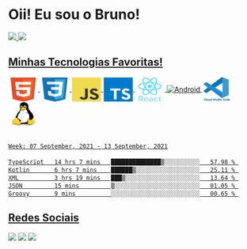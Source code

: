 # Oii! Eu sou  o Bruno!
 <div>
  <a href="https://github.com/brunog-github">
  <img height="150em" src="https://github-readme-stats.vercel.app/api?username=brunog-github&show_icons=true&theme=dark&include_all_commits=true&count_private=true"/>
  <img height="150em" src="https://github-readme-stats.vercel.app/api/top-langs/?username=brunog-github&layout=compact&langs_count=7&theme=dark"/>
</div>

## Minhas Tecnologias Favoritas!
<div style="display: inline_block">
  <img align="center" alt="HTML" height="50" width="60" src="https://raw.githubusercontent.com/devicons/devicon/master/icons/html5/html5-original.svg">
  <img align="center" alt="CSS3" height="50" width="60" src="https://raw.githubusercontent.com/devicons/devicon/master/icons/css3/css3-original.svg">
  <img align="center" alt="JavaScript" height="50" width="60" src="https://raw.githubusercontent.com/devicons/devicon/00f02ef57fb7601fd1ddcc2fe6fe670fef3ae3e4/icons/javascript/javascript-original.svg">
  <img align="center" alt="TypeScript" height="50" width="60" src="https://raw.githubusercontent.com/devicons/devicon/00f02ef57fb7601fd1ddcc2fe6fe670fef3ae3e4/icons/typescript/typescript-plain.svg">
 <img align="center" alt="React" height="50" width="60" src="https://raw.githubusercontent.com/devicons/devicon/00f02ef57fb7601fd1ddcc2fe6fe670fef3ae3e4/icons/react/react-original-wordmark.svg">
  <img align="center" alt="Android" height="75" width="75" src="https://1.bp.blogspot.com/-LgTa-xDiknI/X4EflN56boI/AAAAAAAAPuk/24YyKnqiGkwRS9-_9suPKkfsAwO4wHYEgCLcBGAsYHQ/s0/image9.png">
  <img align="center" alt="Visual Studio Code" height="50" width="60" src="https://raw.githubusercontent.com/devicons/devicon/9f4f5cdb393299a81125eb5127929ea7bfe42889/icons/vscode/vscode-original-wordmark.svg">
  <img align="center" alt="Linux" height="50" width="60" src="https://raw.githubusercontent.com/devicons/devicon/9f4f5cdb393299a81125eb5127929ea7bfe42889/icons/linux/linux-original.svg">
</div><br>
  
 <!--START_SECTION:waka-->
```text
Week: 07 September, 2021 - 13 September, 2021

TypeScript   14 hrs 7 mins   ██████████████▒░░░░░░░░░░   57.98 % 
Kotlin       6 hrs 7 mins    ██████▒░░░░░░░░░░░░░░░░░░   25.11 % 
XML          3 hrs 19 mins   ███▒░░░░░░░░░░░░░░░░░░░░░   13.64 % 
JSON         15 mins         ▒░░░░░░░░░░░░░░░░░░░░░░░░   01.05 % 
Groovy       9 mins          ░░░░░░░░░░░░░░░░░░░░░░░░░   00.65 % 
```
<!--END_SECTION:waka-->
 
 
## Redes Sociais 
 
<div> 
  <a href="https://instagram.com/bruno91748" target="_blank"><img src="https://img.shields.io/badge/-Instagram-%23E4405F?style=for-the-badge&logo=instagram&logoColor=white" target="_blank"></a>
 	<a href="https://www.twitch.tv/bruno4775" target="_blank"><img src="https://img.shields.io/badge/Twitch-9146FF?style=for-the-badge&logo=twitch&logoColor=white" target="_blank"></a>
  <a href = "mailto:bruno.g.p897@gmail.com"><img src="https://img.shields.io/badge/-Gmail-%23333?style=for-the-badge&logo=gmail&logoColor=white" target="_blank"></a>
 </div>
